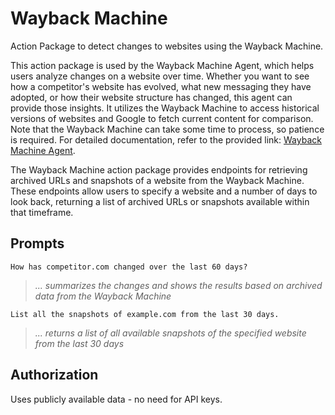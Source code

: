 # Wayback Machine

Action Package to detect changes to websites using the Wayback Machine.

This action package is used by the Wayback Machine Agent, which helps users analyze changes on a website over time. Whether you want to see how a competitor's website has evolved, what new messaging they have adopted, or how their website structure has changed, this agent can provide those insights. It utilizes the Wayback Machine to access historical versions of websites and Google to fetch current content for comparison. Note that the Wayback Machine can take some time to process, so patience is required. For detailed documentation, refer to the provided link: [Wayback Machine Agent](https://github.com/Sema4AI/cookbook/tree/main/agents/wayback-machine-agent).

The Wayback Machine action package provides endpoints for retrieving archived URLs and snapshots of a website from the Wayback Machine. These endpoints allow users to specify a website and a number of days to look back, returning a list of archived URLs or snapshots available within that timeframe.

## Prompts

`How has competitor.com changed over the last 60 days?`

> _... summarizes the changes and shows the results based on archived data from the Wayback Machine_

`List all the snapshots of example.com from the last 30 days.`

> _... returns a list of all available snapshots of the specified website from the last 30 days_

## Authorization

Uses publicly available data - no need for API keys.